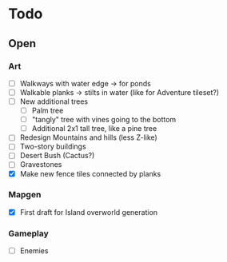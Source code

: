 # Todo

## Open

### Art

* [ ] Walkways with water edge -> for ponds
* [ ] Walkable planks -> stilts in water (like for Adventure tileset?)
* [ ] New additional trees
  * [ ] Palm tree
  * [ ] "tangly" tree with vines going to the bottom
  * [ ] Additional 2x1 tall tree, like a pine tree
* [ ] Redesign Mountains and hills (less Z-like)
* [ ] Two-story buildings
* [ ] Desert Bush (Cactus?)
* [ ] Gravestones
* [x] Make new fence tiles connected by planks

### Mapgen

* [x] First draft for Island overworld generation

### Gameplay

* [ ] Enemies